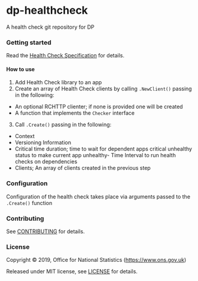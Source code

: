 dp-healthcheck
================

A health check git repository for DP

### Getting started

Read the [Health Check Specification](https://github.com/ONSdigital/dp/blob/master/standards/HEALTH_CHECK_SPECIFICATION.md) for details.

#### How to use
1. Add Health Check library to an app
2. Create an array of Health Check clients by calling `.NewClient()` passing in the following: 
- An optional RCHTTP clienter; if none is provided one will be created
- A function that implements the `Checker` interface
3. Call `.Create()` passing in the following: 
- Context
- Versioning Information
- Critical time duration; time to wait for dependent apps critical unhealthy status to make current app unhealthy- Time Interval to run health checks on dependencies
- Clients; An array of clients created in the previous step

### Configuration

Configuration of the health check takes place via arguments passed to the `.Create()` function

### Contributing

See [CONTRIBUTING](CONTRIBUTING.md) for details.

### License

Copyright © 2019, Office for National Statistics (https://www.ons.gov.uk)

Released under MIT license, see [LICENSE](LICENSE.md) for details.
